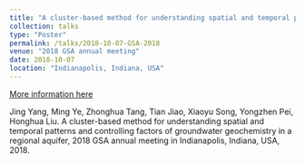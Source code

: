 ```yaml
---
title: "A cluster-based method for understanding spatial and temporal patterns and controlling factors of groundwater geochemistry in a regional aquifer"
collection: talks
type: "Poster"
permalink: /talks/2018-10-07-GSA-2018
venue: "2018 GSA annual meeting"
date: 2018-10-07
location: "Indianapolis, Indiana, USA"
---
```


[More information here](https://www.geosociety.org/GSA/Events/Annual_Meeting/GSA/Events/gsa2018.aspx)

Jing Yang, Ming Ye, Zhonghua Tang, Tian Jiao, Xiaoyu Song, Yongzhen Pei, Honghua Liu. A cluster-based method for understanding spatial and temporal patterns and controlling factors of groundwater geochemistry in a regional aquifer, 2018 GSA annual meeting in Indianapolis, Indiana, USA, 2018. 
